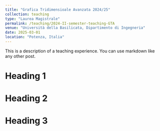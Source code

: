 ```yaml
---
title: "Grafica Tridimensioale Avanzata 2024/25"
collection: teaching
type: "Laurea Magistrale"
permalink: /teaching/2024-II-semester-teaching-GTA
venue: "Università della Basilicata, Dipartimento di Ingegneria"
date: 2025-03-01
location: "Potenza, Italia"
---
```


This is a description of a teaching experience. You can use markdown like any other post.

Heading 1
======

Heading 2
======

Heading 3
======
